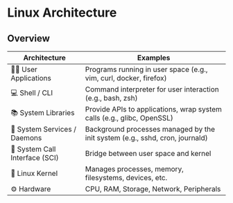 # Linux Architecture

## Overview




| Architecture | Examples |
|----------|----------|
| 🧑‍💻 User Applications | Programs running in user space (e.g., vim, curl, docker, firefox) |
| 💻 Shell / CLI    | Command interpreter for user interaction (e.g., bash, zsh) |
| 📚 System Libraries |  Provide APIs to applications, wrap system calls (e.g., glibc, OpenSSL) |
| 👤 System Services / Daemons  | Background processes managed by the init system (e.g., sshd, cron, journald)|
| 🧰 System Call Interface (SCI)  | Bridge between user space and kernel |
| 🧠 Linux Kernel | Manages processes, memory, filesystems, devices, etc. |
| ⚙️ Hardware | CPU, RAM, Storage, Network, Peripherals |

